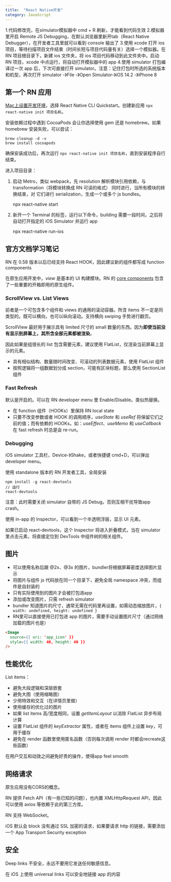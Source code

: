 ```yaml
---
title:  "React Native开发"
category: JavaScript
---
```


1.代码修改完，在simulator模拟器中 cmd + R 刷新，才能看到代码生效
2.模拟器里开启 Remote JS Debugging，在默认浏览器里新开tab（React Native Debugger），在开发者工具里就可以看到 console 输出了
3.使用 xcode 打开 ios 项目，等待扫描项目文件结束（时间长短与项目代码量有关）选择一个模拟器。在 RN 项目根目录下，新建 ios 文件夹，将 ios 项目代码移动到此文件夹中。启动 RN 项目，xcode 中点运行，将自动打开模拟器中的 app
4.使用 simulator 打包编译过一次 app 后，下次可直接打开 simulator。注意：记住打包时所选的系统版本和机型，再次打开 simulator -》File -》Open Simulator-》iOS 14.2 -》iPhone 8

## 第一个 RN 应用

[Mac上设置开发环境](https://reactnative.dev/docs/environment-setup)，选择 React Native CLI Quickstart。创建新应用 `npx react-native init 项目名称`。

安装依赖过程中遇到 CocoaPods 会让你选择使用 gem 还是 homebrew。如果 homebrew 安装失败，可以尝试：

```shell
brew cleanup -d -v
brew install cocoapods
```
确保安装成功后，再次运行 `npx react-native init 项目名称`，直到安装程序自行结束。

进入项目目录：

1. 启动 Metro，类似 webpack，先 resolution 解析模块引用依赖，与 transformation（将模块转换成 RN 可读的格式） 同时进行，当所有模块的转换结束，对 它们进行 serialization，生成一个或多个 js bundles。

    npx react-native start

2. 新开一个 Terminal 的标签，运行以下命令，building 需要一段时间，之后将自动打开指定的 iOS Simulator 并运行 app

    npx react-native run-ios

## 官方文档学习笔记

RN 在 0.58 版本以后已经支持 React HOOK，因此建议新的组件都写成 function components

在原生应用开发中，_view_ 是基本的 UI 构建模块。RN 的 [core components](https://reactnative.dev/docs/components-and-apis) 包含了一些重要的开箱即用的原生组件。

### ScrollView vs. List Views

前者是一个可包含多个组件和 views 的通用的滚动容器。所含 items 不一定是同类型的。既可以横向，也可以纵向滚动。支持横向 swiping 手势进行翻页。

ScrollView 最好用于展示具有 limited 尺寸的 small 数量的东西。因为**即使当前没有显示到屏幕上，其所含全部元素都被渲染**。

因此如果是组很长的 list 包含需要元素，建议使用 FlatList，仅渲染当前屏幕上显示的元素。

- 具有相似结构、数量随时间改变、可滚动的列表数据元素，使用 FlatList 组件
- 按照逻辑将一组数据划分成 section，可能有区块标题，那么使用 SectionList 组件

### Fast Refresh

默认是开启的。可以在 RN developer menu 里 Enable/Disable。类似热替换。

- 在 function 组件（HOOKs）里保持 RN local state
- 只要不改变参数或者 HOOK 的调用顺序，_useState_ 和 _useRef_ 将保留它们之前的值；而有依赖的 HOOKs，如：_useEffect_、_useMemo_ 和 _useCallback_ 在 fast refresh 时总是会 re-run。

### Debugging

iOS simulator 工具栏，Device-》Shake，或者快捷键 cmd+D，可以弹出 developer menu。

使用 standalone 版本的 RN 开发者工具，全局安装

```shell
npm install -g react-devtools
// 运行
react-devtools
```

注意：此时需要关闭 simulator 自带的 JS Debug，否则互相干扰导致app crash。

使用 in-app 的 Inspector，可以看到一个半透明浮层，显示 UI 元素。

如果已启动 react-devtools，这个 Inspector 将进入折叠模式，当在 simulator 里点击元素，将直接定位到 DevTools 中组件树的相关组件。

## 图片

+ 可以使用名称后跟 @2x、@3x 的图片，bundler将根据屏幕密度选择图片显示
+ 将图片与组件 js 代码放在同一个目录下，避免全局 namespace 冲突，而组件是自封装的
+ 只有实际使用到的图片才会被打包进app
+ 添加或改变图片，只需 refresh simulator
+ bundler 知道图片的尺寸，通常无需在代码里再设置，如需动态缩放图片，`{ width: undefined, height: undefined }`
+ RN里可以直接使用已打包进 app 的图片，需要手动设置图片尺寸（通过网络加载的图片也是）

```html
<Image
  source={{ uri: 'app_icon' }}
  style={{ width: 40, height: 40 }}
/>
```

## 性能优化

List items：

+ 避免大段逻辑和深层嵌套
+ 避免大图（使用缩略图）
+ 少用特效和交互（在详情页里做）
+ 使用缓存的优化过的图片
+ 如果 list items 高/宽度相同，设置 _getItemLayout_ 以消除 FlatList 异步布局计算
+ 设置 FlatList 组件的 _keyExtractor_ 属性，或者在 items 组件上设置 _key_，可用于缓存
+ 避免在 render 函数里使用匿名函数（否则每次调用 render 时都会recreate这些函数）

在用户交互和动效之间避免好贵的操作，使得app feel smooth

## 网络请求

原生应用没有CORS的概念。

RN 提供 Fetch API（有一些已知的问题），也内置 XMLHttpRequest API，因此可以使用 axios 等依赖于此的第三方库。

RN 支持 WebSocket。

iOS 默认会 block 没有通过 SSL 加密的请求，如果要请求 http 的链接，需要添加一个 App Transport Security exception

## 安全

Deep links 不安全，永远不要用它发送任何敏感信息。

在 iOS 上使用 universal links 可以安全地链接 app 的内容
